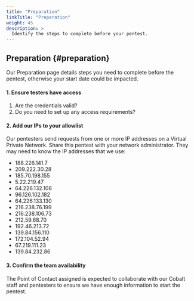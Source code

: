 ```yaml
---
title: "Preparation"
linkTitle: "Preparation"
weight: 45
description: >
  Identify the steps to complete before your pentest.
---
```


## Preparation {#preparation}

Our Preparation page details steps you need to complete before the pentest, otherwise your start date could be impacted.

#### **1. Ensure testers have access**

1. Are the credentials valid?
2. Do you need to set up any access requirements?

#### **2. Add our IPs to your allowlist**

Our pentesters send requests from one or more IP addresses on a Virtual Private Network. Share this pentest with your network administrator. They may need to know the IP addresses that we use:

- 188.226.141.7
- 209.222.30.28
- 185.70.198.155
- 5.22.219.47
- 64.226.132.108
- 96.126.102.182
- 64.226.133.130
- 216.238.76.199
- 216.238.106.73
- 212.59.68.70
- 192.46.213.72
- 139.84.156.110
- 172.104.52.94
- 67.219.111.23
- 139.84.232.86

#### **3. Confirm the team availability**

The Point of Contact assigned is expected to collaborate with our Cobalt staff and pentesters to ensure we have enough information to start the pentest.